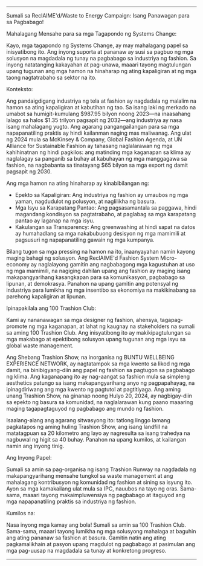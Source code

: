---

Sumali sa ReclAIME'd/Waste to Energy Campaign: Isang Panawagan para sa Pagbabago!

Mahalagang Mensahe para sa mga Tagapondo ng Systems Change:

Kayo, mga tagapondo ng Systems Change, ay may mahalagang papel sa inisyatibong ito. Ang inyong suporta at pananaw ay susi sa pagbuo ng mga solusyon na magdadala ng tunay na pagbabago sa industriya ng fashion. Sa inyong natatanging kakayahan at pag-unawa, maaari tayong magtulungan upang tugunan ang mga hamon na hinaharap ng ating kapaligiran at ng mga taong nagtatrabaho sa sektor na ito.

Konteksto:

Ang pandaigdigang industriya ng tela at fashion ay nagdadala ng malalim na hamon sa ating kapaligiran at kabutihan ng tao. Sa isang laki ng merkado na umabot sa humigit-kumulang $987.95 bilyon noong 2023—na inaasahang lalago sa halos $1.35 trilyon pagsapit ng 2032—ang industriya ay nasa isang mahalagang yugto. Ang agarang pangangailangan para sa mga napapanatiling praktis ay hindi kailanman naging mas maliwanag. Ang ulat ng 2024 mula sa McKinsey & Company, Global Fashion Agenda, at UN Alliance for Sustainable Fashion ay tahasang naglalarawan ng mga kahihinatnan ng hindi pagkilos: ang matinding mga kaganapan sa klima ay naglalagay sa panganib sa buhay at kabuhayan ng mga manggagawa sa fashion, na nagbabanta sa tinatayang $65 bilyon sa mga export ng damit pagsapit ng 2030.

Ang mga hamon na ating hinaharap ay kinabibilangan ng:

- Epekto sa Kapaligiran: Ang industriya ng fashion ay umaubos ng mga yaman, nagdudulot ng polusyon, at naglilikha ng basura.
- Mga Isyu sa Karapatang Pantao: Ang pagsasamantala sa paggawa, hindi magandang kondisyon sa pagtatrabaho, at paglabag sa mga karapatang pantao ay laganap na mga isyu.
- Kakulangan sa Transparency: Ang greenwashing at hindi sapat na datos ay humahadlang sa mga nakabubuong desisyon ng mga mamimili at pagsusuri ng napapanatiling gawain ng mga kumpanya.

Bilang tugon sa mga pressing na hamon na ito, inaanyayahan namin kayong maging bahagi ng solusyon. Ang ReclAIME'd Fashion System Micro-economy ay naglalayong gamitin ang nagbabagong mga kagustuhan at uso ng mga mamimili, na nagiging dahilan upang ang fashion ay maging isang makapangyarihang kasangkapan para sa komunikasyon, pagbabago sa lipunan, at demokrasya. Panahon na upang gamitin ang potensyal ng industriya para lumikha ng mga insentibo sa ekonomiya na makikinabang sa parehong kapaligiran at lipunan.

Ipinapakilala ang 100 Trashion Club:

Kami ay nananawagan sa mga designer ng fashion, ahensya, tagapag-promote ng mga kaganapan, at lahat ng kaugnay na stakeholders na sumali sa aming 100 Trashion Club. Ang inisyatibong ito ay makikipagtulungan sa mga makabago at epektibong solusyon upang tugunan ang mga isyu sa global waste management.

Ang Shebang Trashion Show, na inorganisa ng BUNTU WELLBEING EXPERIENCE NETWORK, ay nagtatampok sa mga kwento sa likod ng mga damit, na binibigyang-diin ang papel ng fashion sa pagtugon sa pagbabago ng klima. Ang kaganapang ito ay nag-aangat sa fashion mula sa simpleng aesthetics patungo sa isang makapangyarihang anyo ng pagpapahayag, na ipinagdiriwang ang mga kwento ng pagtutol at pagtitiyaga. Ang aming unang Trashion Show, na ginanap noong Hulyo 20, 2024, ay nagbigay-diin sa epekto ng basura sa komunidad, na naglalarawan kung paano maaaring maging tagapagtaguyod ng pagbabago ang mundo ng fashion.

Isaalang-alang ang agarang sitwasyong ito: tatlong linggo lamang pagkatapos ng aming huling Trashion Show, ang isang landfill na matatagpuan sa 20 kilometro ang layo ay nagresulta sa isang trahedya na nagbuwal ng higit sa 40 buhay. Panahon na upang kumilos, at kailangan namin ang inyong tinig.

Ang Inyong Papel:

Sumali sa amin sa pag-organisa ng isang Trashion Runway na nagdadala ng makapangyarihang mensahe tungkol sa waste management at ang mahalagang kontribusyon ng komunidad ng fashion at sining sa isyung ito. Ayon sa mga kamakailang ulat mula sa IPC, nauubos na tayo ng oras. Sama-sama, maaari tayong makaimpluwensiya ng pagbabago at itaguyod ang mga napapanatiling praktis sa industriya ng fashion.

Kumilos na:

Nasa inyong mga kamay ang bola! Sumali sa amin sa 100 Trashion Club. Sama-sama, maaari tayong lumikha ng mga solusyong mahalaga at baguhin ang ating pananaw sa fashion at basura. Gamitin natin ang ating pagkamalikhain at pasyon upang magdulot ng pagbabago at pasimulan ang mga pag-uusap na magdadala sa tunay at konkretong progreso.

---